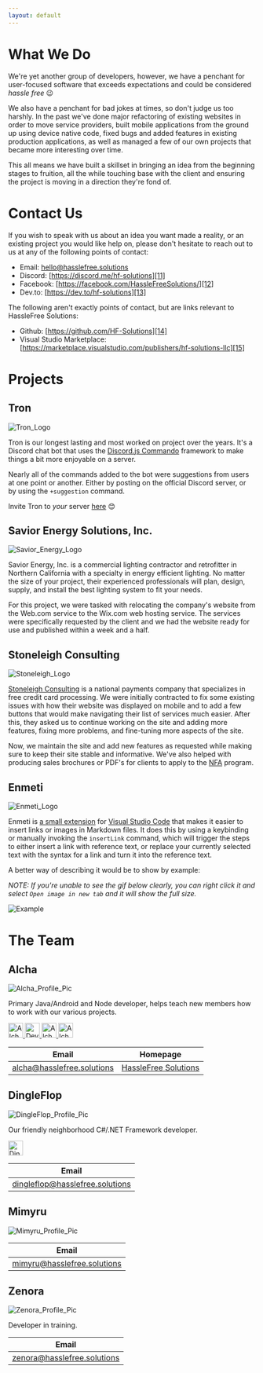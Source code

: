 ```yaml
---
layout: default
---
```


# What We Do

We're yet another group of developers, however, we have a penchant for user-focused software that exceeds expectations and could be considered _hassle free_ 😉

We also have a penchant for bad jokes at times, so don't judge us too harshly. In the past we've done major refactoring of existing websites in order to move service providers, built mobile applications from the ground up using device native code, fixed bugs and added features in existing production applications, as well as managed a few of our own projects that became more interesting over time.

This all means we have built a skillset in bringing an idea from the beginning stages to fruition, all the while touching base with the client and ensuring the project is moving in a direction they're fond of.

# Contact Us

If you wish to speak with us about an idea you want made a reality, or an existing project you would like help on, please don't hesitate to reach out to us at any of the following points of contact:

- Email: [hello@hasslefree.solutions][10]
- Discord: [https://discord.me/hf-solutions][11]
- Facebook: [https://facebook.com/HassleFreeSolutions/][12]
- Dev.to: [https://dev.to/hf-solutions][13]

The following aren't exactly points of contact, but are links relevant to HassleFree Solutions:

- Github: [https://github.com/HF-Solutions][14]
- Visual Studio Marketplace: [https://marketplace.visualstudio.com/publishers/hf-solutions-llc][15]

# Projects

## Tron

![Tron_Logo][4]

Tron is our longest lasting and most worked on project over the years. It's a Discord chat bot that uses the [Discord.js Commando][0] framework to make things a bit more enjoyable on a server.

Nearly all of the commands added to the bot were suggestions from users at one point or another. Either by posting on the official Discord server, or by using the `+suggestion` command.

Invite Tron to *your* server [here][23] 😊

## Savior Energy Solutions, Inc.

![Savior_Energy_Logo][5]

Savior Energy, Inc. is a commercial lighting contractor and retrofitter in Northern California with a specialty in energy efficient lighting. No matter the size of your project, their experienced professionals will plan, design, supply, and install the best lighting system to fit your needs.

For this project, we were tasked with relocating the company's website from the Web.com service to the Wix.com web hosting service. The services were specifically requested by the client and we had the website ready for use and published within a week and a half.

## Stoneleigh Consulting

![Stoneleigh_Logo][7]

[Stoneleigh Consulting][8] is a national payments company that specializes in free credit card processing. We were initially contracted to fix some existing issues with how their website was displayed on mobile and to add a few buttons that would make navigating their list of services much easier. After this, they asked us to continue working on the site and adding more features, fixing more problems, and fine-tuning more aspects of the site.

Now, we maintain the site and add new features as requested while making sure to keep their site stable and informative. We've also helped with producing sales brochures or PDF's for clients to apply to the [NFA][9] program.

## Enmeti

![Enmeti_Logo][6]

Enmeti is [a small extension][1] for [Visual Studio Code][2] that makes it easier to insert links or images in Markdown files. It does this by using a keybinding or manually invoking the `insertLink` command, which will trigger the steps to either insert a link with reference text, or replace your currently selected text with the syntax for a link and turn it into the reference text.

A better way of describing it would be to show by example:

_NOTE: If you're unable to see the gif below clearly, you can right click it and select `Open image in new tab` and it will show the full size._

![Example][3]

# The Team

## Alcha

![Alcha_Profile_Pic][16]

Primary Java/Android and Node developer, helps teach new members how to work with our various projects.

<a href="https://github.com/alcha">
  <img src="https://assets-cdn.github.com/images/modules/logos_page/GitHub-Mark.png" alt="Alcha's Github Profile" height="30" width="30" />
</a>
<a href="https://dev.to/alcha">
  <img src="https://d2fltix0v2e0sb.cloudfront.net/dev-badge.svg" alt="Devin Leaman's DEV Profile" height="30" width="30" />
</a>
<a href="https://www.linkedin.com/in/devin-leaman-49622429/">
  <img src="https://png.icons8.com/metro/1600/linkedin.png" alt="Alcha's LinkedIn Account" height="30" width="30" />
</a>
<a href="https://twitter.com/4lch4">
  <img src="https://image.flaticon.com/icons/svg/60/60580.svg" alt="Alcha's Twitter Profile" height="30" width="30" />
</a>

| Email                      | Homepage                           |
|----------------------------|------------------------------------|
| alcha@hasslefree.solutions | [HassleFree Solutions](https://hasslefree.solutions) |

## DingleFlop

![DingleFlop_Profile_Pic][19]

Our friendly neighborhood C#/.NET Framework developer.

<a href="https://github.com/DingleFlop">
  <img src="https://assets-cdn.github.com/images/modules/logos_page/GitHub-Mark.png" alt="DingleFlop's Github Profile" height="30" width="30" />
</a>

| Email                                 |
|---------------------------------------|
| [dingleflop@hasslefree.solutions][20] |

## Mimyru

![Mimyru_Profile_Pic][17]

| Email                             |
|-----------------------------------|
| [mimyru@hasslefree.solutions][21] |

## Zenora

![Zenora_Profile_Pic][18] 

Developer in training.

| Email                             |
|-----------------------------------|
| [zenora@hasslefree.solutions][22] |

[0]: https://github.com/discordjs/Commando
[1]: https://marketplace.visualstudio.com/items?itemName=hf-solutions-llc.enmeti
[2]: https://code.visualstudio.com/
[3]: https://i.imgur.com/nBSbHg0.gif
[4]: ./assets/img/projects/Tron_Logo.jpg
[5]: ./assets/img/projects/Savior_Energy_Logo.png
[6]: ./assets/img/projects/Enmeti_Logo.png
[7]: ./assets/img/projects/Stoneleigh_Logo.png
[8]: https://www.stoneleighconsulting.com/
[9]: https://www.stoneleighconsulting.com/#no-fee-anthony
[10]: mailto:hello@hasslefree.solutions
[11]: https://discord.me/hf-solutions
[12]: https://facebook.com/HassleFreeSolutions/
[13]: https://dev.to/hf-solutions
[14]: https://github.com/HF-Solutions
[15]: https://marketplace.visualstudio.com/publishers/hf-solutions-llc
[16]: ./assets/img/team/Alcha.png
[17]: ./assets/img/team/Mimyru.gif
[18]: ./assets/img/team/Zenora.gif
[19]: https://i.imgur.com/4qbOj0P.png

[20]: mailto:dingleflop@hasslefree.solutions
[21]: mailto:mimiru@hasslefree.solutions
[22]: mailto:zenora@hasslefree.solutions
[23]: https://discordapp.com/oauth2/authorize?client_id=258162570622533635&scope=bot